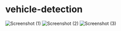 # vehicle-detection
![Screenshot (1)](https://github.com/user-attachments/assets/2252290f-43df-4c2d-910d-59c60f9177d8)
![Screenshot (2)](https://github.com/user-attachments/assets/dfb20bb5-3ef7-4038-9e9f-69de1ac81082)
![Screenshot (3)](https://github.com/user-attachments/assets/e9c90805-f2de-4a02-a652-20b330414192)
